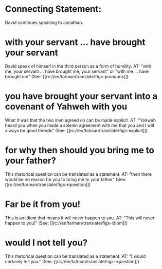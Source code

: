 # Connecting Statement:

David continues speaking to Jonathan.

# with your servant ... have brought your servant

David speak of himself in the third person as a form of humility. AT: "with me, your servant ... have brought me, your servant" or "with me ... have brought me" (See: [[rc://en/ta/man/translate/figs-pronouns]])

# you have brought your servant into a covenant of Yahweh with you

What it was that the two men agreed on can be made explicit. AT: "Yahweh heard you when you made a solemn agreement with me that you and I will always be good friends" (See: [[rc://en/ta/man/translate/figs-explicit]])

# for why then should you bring me to your father?

This rhetorical question can be translated as a statement. AT: "then there would be no reason for you to bring me to your father" (See: [[rc://en/ta/man/translate/figs-rquestion]])

# Far be it from you!

This is an idiom that means it will never happen to you. AT: "This will never happen to you!" (See: [[rc://en/ta/man/translate/figs-idiom]])

# would I not tell you?

This rhetorical question can be translated as a statement. AT: "I would certainly tell you." (See: [[rc://en/ta/man/translate/figs-rquestion]])